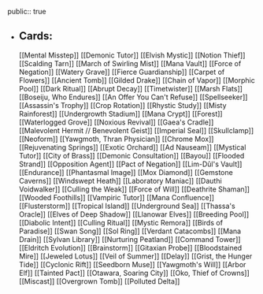 public:: true
- ## Cards:
	[[Mental Misstep]]
	[[Demonic Tutor]]
	[[Elvish Mystic]]
	[[Notion Thief]]
	[[Scalding Tarn]]
	[[March of Swirling Mist]]
	[[Mana Vault]]
	[[Force of Negation]]
	[[Watery Grave]]
	[[Fierce Guardianship]]
	[[Carpet of Flowers]]
	[[Ancient Tomb]]
	[[Gilded Drake]]
	[[Chain of Vapor]]
	[[Morphic Pool]]
	[[Dark Ritual]]
	[[Abrupt Decay]]
	[[Timetwister]]
	[[Marsh Flats]]
	[[Boseiju, Who Endures]]
	[[An Offer You Can't Refuse]]
	[[Spellseeker]]
	[[Assassin's Trophy]]
	[[Crop Rotation]]
	[[Rhystic Study]]
	[[Misty Rainforest]]
	[[Undergrowth Stadium]]
	[[Mana Crypt]]
	[[Forest]]
	[[Waterlogged Grove]]
	[[Noxious Revival]]
	[[Gaea's Cradle]]
	[[Malevolent Hermit // Benevolent Geist]]
	[[Imperial Seal]]
	[[Skullclamp]]
	[[Neoform]]
	[[Yawgmoth, Thran Physician]]
	[[Chrome Mox]]
	[[Rejuvenating Springs]]
	[[Exotic Orchard]]
	[[Ad Nauseam]]
	[[Mystical Tutor]]
	[[City of Brass]]
	[[Demonic Consultation]]
	[[Bayou]]
	[[Flooded Strand]]
	[[Opposition Agent]]
	[[Pact of Negation]]
	[[Lim-Dûl's Vault]]
	[[Endurance]]
	[[Phantasmal Image]]
	[[Mox Diamond]]
	[[Gemstone Caverns]]
	[[Windswept Heath]]
	[[Laboratory Maniac]]
	[[Dauthi Voidwalker]]
	[[Culling the Weak]]
	[[Force of Will]]
	[[Deathrite Shaman]]
	[[Wooded Foothills]]
	[[Vampiric Tutor]]
	[[Mana Confluence]]
	[[Flusterstorm]]
	[[Tropical Island]]
	[[Underground Sea]]
	[[Thassa's Oracle]]
	[[Elves of Deep Shadow]]
	[[Llanowar Elves]]
	[[Breeding Pool]]
	[[Diabolic Intent]]
	[[Culling Ritual]]
	[[Mystic Remora]]
	[[Birds of Paradise]]
	[[Swan Song]]
	[[Sol Ring]]
	[[Verdant Catacombs]]
	[[Mana Drain]]
	[[Sylvan Library]]
	[[Nurturing Peatland]]
	[[Command Tower]]
	[[Eldritch Evolution]]
	[[Brainstorm]]
	[[Gitaxian Probe]]
	[[Bloodstained Mire]]
	[[Jeweled Lotus]]
	[[Veil of Summer]]
	[[Delay]]
	[[Grist, the Hunger Tide]]
	[[Cyclonic Rift]]
	[[Seedborn Muse]]
	[[Yawgmoth's Will]]
	[[Arbor Elf]]
	[[Tainted Pact]]
	[[Otawara, Soaring City]]
	[[Oko, Thief of Crowns]]
	[[Miscast]]
	[[Overgrown Tomb]]
	[[Polluted Delta]]

